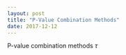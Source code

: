 ```yaml
---
layout: post
title: "P-Value Combination Methods"
date: 2017-12-12
---
```


P-value combination methods $\tau$
